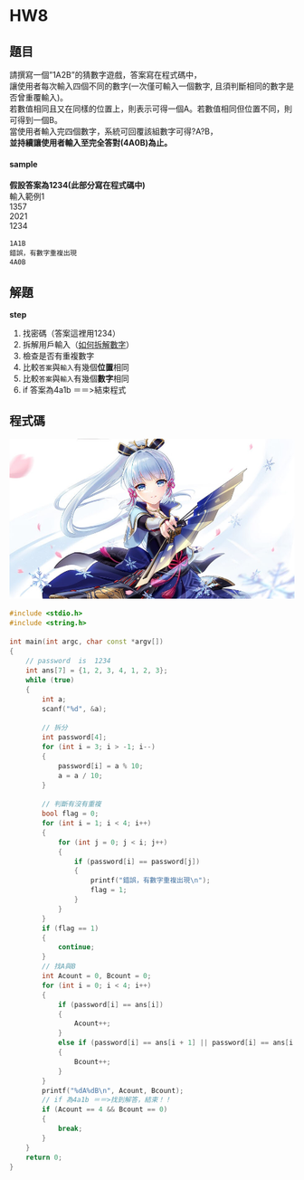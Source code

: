 # HW8

## 題目
請撰寫一個”1A2B”的猜數字遊戲，答案寫在程式碼中，  
讓使用者每次輸入四個不同的數字(一次僅可輸入一個數字, 且須判斷相同的數字是否曾重覆輸入)。  
若數值相同且又在同樣的位置上，則表示可得一個A。若數值相同但位置不同，則可得到一個B。   
當使用者輸入完四個數字，系統可回覆該組數字可得?A?B，  
**並持續讓使用者輸入至完全答對(4A0B)為止。**

#### sample
**假設答案為1234(此部分寫在程式碼中)**  
輸入範例1    
1357  
2021  
1234
```
1A1B
錯誤，有數字重複出現
4A0B
```    


## 解題
**step**  
1. 找密碼（答案這裡用1234）
2. 拆解用戶輸入（[如何拆解數字](https://github.com/archie0732/c-library/blob/main/slove/separation-integer.md)）
3. 檢查是否有重複數字
4. 比較`答案`與`輸入`有幾個**位置**相同
5. 比較`答案`與`輸入`有幾個**數字**相同
6. if 答案為4a1b ＝＝>結束程式
## 程式碼
![](https://github.com/archie0732/pu-computer-programming-G1-hw/blob/main/picture/ayaka-art-genshin-impact-4k-uhdpaper.com-947.1_a-thumbnail.jpg)
```cpp
#include <stdio.h>
#include <string.h>

int main(int argc, char const *argv[])
{
    // password  is  1234
    int ans[7] = {1, 2, 3, 4, 1, 2, 3};
    while (true)
    {
        int a;
        scanf("%d", &a);

        // 拆分
        int password[4];
        for (int i = 3; i > -1; i--)
        {
            password[i] = a % 10;
            a = a / 10;
        }

        // 判斷有沒有重複
        bool flag = 0;
        for (int i = 1; i < 4; i++)
        {
            for (int j = 0; j < i; j++)
            {
                if (password[i] == password[j])
                {
                    printf("錯誤，有數字重複出現\n");
                    flag = 1;
                }
            }
        }
        if (flag == 1)
        {
            continue;
        }
        // 找A與B
        int Acount = 0, Bcount = 0;
        for (int i = 0; i < 4; i++)
        {
            if (password[i] == ans[i])
            {
                Acount++;
            }
            else if (password[i] == ans[i + 1] || password[i] == ans[i + 2] || password[i] == ans[i + 3])
            {
                Bcount++;
            }
        }
        printf("%dA%dB\n", Acount, Bcount);
        // if 為4a1b ＝＝>找到解答，結束！！
        if (Acount == 4 && Bcount == 0)
        {
            break;
        }
    }
    return 0;
}

```
